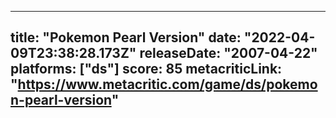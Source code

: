 
---
title: "Pokemon Pearl Version"
date: "2022-04-09T23:38:28.173Z"
releaseDate: "2007-04-22"
platforms: ["ds"]
score: 85
metacriticLink: "https://www.metacritic.com/game/ds/pokemon-pearl-version"
---
